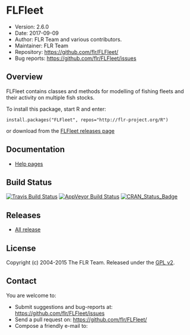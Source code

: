 
# FLFleet
- Version: 2.6.0
- Date: 2017-09-09
- Author: FLR Team and various contributors.
- Maintainer: FLR Team <flr-team AT flr-project.org>
- Repository: <https://github.com/flr/FLFleet/>
- Bug reports: <https://github.com/flr/FLFleet/issues>

## Overview
FLFleet contains classes and methods for modelling of fishing fleets and their activity on multiple fish stocks. 

To install this package, start R and enter:

	install.packages("FLFleet", repos="http://flr-project.org/R")

or download from the [FLFleet releases page](https://github.com/flr/FLFleet/releases/latest)

## Documentation
- [Help pages](http://flr-project.org/FLFleet/Reference)

## Build Status
[![Travis Build Status](https://travis-ci.org/flr/FLFleet.svg?branch=master)](https://travis-ci.org/flr/FLFleet)
[![AppVeyor Build Status](https://ci.appveyor.com/api/projects/status/github/flr/FLFleet?branch=master&svg=true)](https://ci.appveyor.com/project/flr/FLFleet)
[![CRAN_Status_Badge](http://www.r-pkg.org/badges/version/FLFleet)](https://cran.r-project.org/package=FLFleet)

## Releases
- [All release](https://github.com/flr/FLFleet/releases/)

## License
Copyright (c) 2004-2015 The FLR Team. Released under the [GPL v2](http://www.gnu.org/licenses/gpl-2.0.html).

## Contact
You are welcome to:

- Submit suggestions and bug-reports at: <https://github.com/flr/FLFleet/issues>
- Send a pull request on: <https://github.com/flr/FLFleet/>
- Compose a friendly e-mail to: <flrteam AT flr-project.org>
